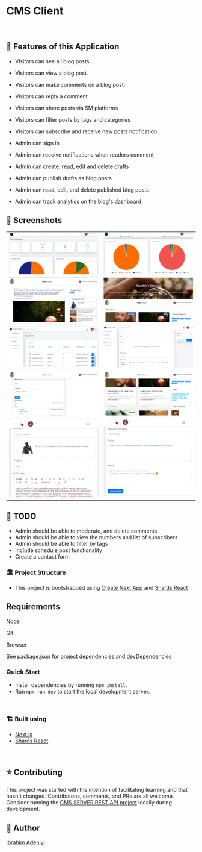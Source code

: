 # CMS Client

<br />

## :rocket: Features of this Application

- Visitors can see all blog posts.

- Visitors can view a blog post.

- Visitors can make comments on a blog post.

- Visitors can reply a comment.

- Visitors can share posts via SM platforms

- Visitors can filter posts by tags and categories

- Visitors can subscribe and receive new posts notification.

- Admin can sign in

- Admin can receive notifications when readers comment

- Admin can create, read, edit and delete drafts

- Admin can publish drafts as blog posts

- Admin can read, edit, and delete published blog posts

- Admin can track analytics on the blog's dashboard

## :camera_flash: Screenshots
|                           |                            |
| :----------------------------------: | :----------------------------------: |
| ![Blog-Analytics](assets/images/mm-featured-9.png) | ![Blog-Post-Comments](assets/images/mm-featured-10.png) |
| ![Blog-Dashboard](assets/images/mm-featured-3.png) | ![Blog-Posts](assets/images/mm-featured-2.png) |
| ![Blog-Admin-Table-2](assets/images/mm-featured-1.png) | ![Add-New-Post](assets/images/mm-featured-4.png) |
| ![Discussion-comments](assets/images/mm-featured-5.png) | ![Blog-Post](assets/images/mm-featured-6.png) |
| ![Draft-edit](assets/images/mm-featured-7.png) | ![User-Profile](assets/images/mm-featured-8.png) |


## :snail: TODO

- Admin should be able to moderate, and delete comments
- Admin should be able to view the numbers and list of subscribers
- Admin should be able to filter by tags
- Include schedule post functionality
- Create a contact form 

### :classical_building: Project Structure
- This project is bootstrapped using [Create Next App](https://nextjs.org) and [Shards React](https://github.com/designrevision/shards-react)

## Requirements

Node

Git

Browser

See package.json for project dependencies and devDependencies


### Quick Start
* Install dependencies by running `npm install`.
* Run `npm run dev` to start the local development server.

<br />

### :building_construction: Built using

- [Next.js](https://nextjs.org)
- [Shards React](https://github.com/designrevision/shards-react)

<br />

## :star: Contributing
This project was started with the intention of facilitating learning and that hasn't changed. Contributons, comments, and PRs are all welcome.
Consider running the [CMS SERVER REST API project](https://github.com/Dendekky/mm-server) locally during development.

## :bearded_person: Author
[Ibrahim Adeniyi](https://dendekky.netlify.app)

